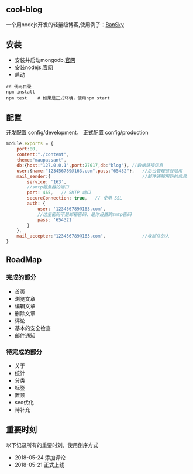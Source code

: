 ## cool-blog
一个用nodejs开发的轻量级博客,使用例子：[BanSky](http://myself.mustbe.cool)

## 安装
+ 安装并启动mongodb,[官网](https://docs.mongodb.com/v3.6/administration/install-community/)
+ 安装nodejs,[官网](https://nodejs.org/en/)
+ 启动

```shell
cd 代码目录
npm install
npm test    # 如果是正式环境，使用npm start
```

## 配置
开发配置 config/development，
正式配置 config/production
```js
module.exports = {
    port:80,
    content:"./content",
    theme:"maupassant",
    db:{host:"127.0.0.1",port:27017,db:"blog"}, //数据链接信息
    user:{name:"123456789@163.com",pass:"65432"},   //后台管理员登陆用
    mail_sender:{                                   //邮件通知用到的信息
        service: '163',
        //smtp服务器的端口
        port: 465,   // SMTP 端口
        secureConnection: true,   // 使用 SSL
        auth: {
            user: '123456789@163.com',
            //这里密码不是邮箱密码，是你设置的smtp密码
            pass: '654321'
        }
    },
    mail_accepter:"123456789@163.com",              //收邮件的人
}
```

## RoadMap
### 完成的部分
+ 首页
+ 浏览文章
+ 编辑文章
+ 删除文章
+ 评论
+ 基本的安全检查
+ 邮件通知

### 待完成的部分
+ 关于
+ 统计
+ 分类
+ 标签
+ 置顶
+ seo优化
+ 待补充

## 重要时刻
以下记录所有的重要时刻，使用倒序方式
+ 2018-05-24 添加评论 
+ 2018-05-21 正式上线 

